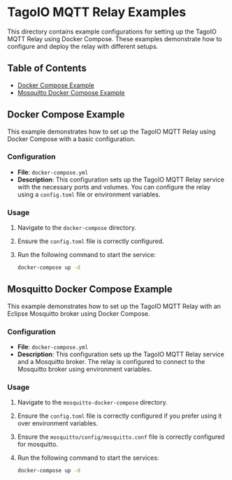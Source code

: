 # TagoIO MQTT Relay Examples

This directory contains example configurations for setting up the TagoIO MQTT Relay using Docker Compose. These examples demonstrate how to configure and deploy the relay with different setups.

## Table of Contents

- [Docker Compose Example](#docker-compose-example)
- [Mosquitto Docker Compose Example](#mosquitto-docker-compose-example)

## Docker Compose Example

This example demonstrates how to set up the TagoIO MQTT Relay using Docker Compose with a basic configuration.

### Configuration

- **File**: `docker-compose.yml`
- **Description**: This configuration sets up the TagoIO MQTT Relay service with the necessary ports and volumes. You can configure the relay using a `config.toml` file or environment variables.

### Usage

1. Navigate to the `docker-compose` directory.
2. Ensure the `config.toml` file is correctly configured.
3. Run the following command to start the service:

   ```sh
   docker-compose up -d
   ```
## Mosquitto Docker Compose Example

This example demonstrates how to set up the TagoIO MQTT Relay with an Eclipse Mosquitto broker using Docker Compose.

### Configuration

- **File**: `docker-compose.yml`
- **Description**: This configuration sets up the TagoIO MQTT Relay service and a Mosquitto broker. The relay is configured to connect to the Mosquitto broker using environment variables.

### Usage

1. Navigate to the `mosquitto-docker-compose` directory.
2. Ensure the `config.toml` file is correctly configured if you prefer using it over environment variables.
3. Ensure the `mosquitto/config/mosquitto.conf` file is correctly configured for mosquitto.
4. Run the following command to start the services:

   ```sh
   docker-compose up -d
   ```